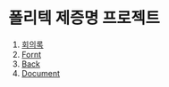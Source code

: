 # 폴리텍 제증명 프로젝트

  1. [회의록](./Proceedings/ProceedingsList.md)
  1. [Fornt]()
  1. [Back]()
  1. [Document]()